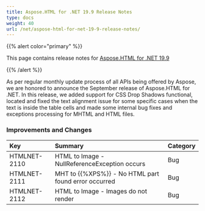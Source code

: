 ```yaml
---
title: Aspose.HTML for .NET 19.9 Release Notes
type: docs
weight: 40
url: /net/aspose-html-for-net-19-9-release-notes/
---
```


{{% alert color="primary" %}} 

This page contains release notes for [Aspose.HTML for .NET 19.9](https://www.nuget.org/packages/Aspose.Html/19.8.0)

{{% /alert %}} 

As per regular monthly update process of all APIs being offered by Aspose, we are honored to announce the September release of Aspose.HTML for .NET. In this release, we added support for CSS Drop Shadows functional, located and fixed the text alignment issue for some specific cases when the text is inside the table cells and made some internal bug fixes and exceptions processing for MHTML and HTML files.
### **Improvements and Changes**

|**Key**|**Summary**|**Category**|
| :- | :- | :- |
|HTMLNET-2110|HTML to Image - NullReferenceException occurs|Bug|
|HTMLNET-2111|MHT to {{%XPS%}} - No HTML part found error occurred|Bug|
|HTMLNET-2112|HTML to Image - Images do not render|Bug|


